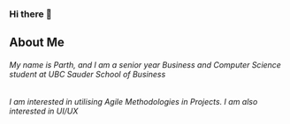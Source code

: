 ### Hi there 👋

<!--
**parths10/parths10** is a ✨ _special_ ✨ repository because its `README.md` (this file) appears on your GitHub profile.

Here are some ideas to get you started:

- 🔭 I’m currently working on ...
- 🌱 I’m currently learning ...
- 👯 I’m looking to collaborate on ...
- 🤔 I’m looking for help with ...
- 💬 Ask me about ...
- 📫 How to reach me: ...
- 😄 Pronouns: ...
- ⚡ Fun fact: ...
-->

<h2>About Me</h2>
<h6>My name is Parth, and I am a senior year Business and Computer Science student at UBC Sauder School of Business</h6>
<h6>I am interested in utilising Agile Methodologies in Projects. I am also interested in UI/UX</h6>


